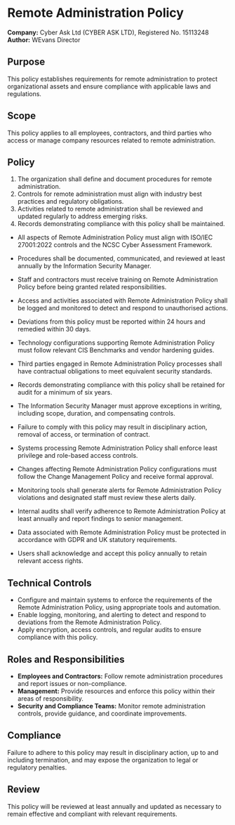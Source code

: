 # Remote Administration Policy

**Company:** Cyber Ask Ltd (CYBER ASK LTD), Registered No. 15113248  
**Author:** WEvans Director

## Purpose

This policy establishes requirements for remote administration to protect organizational assets and ensure compliance with applicable laws and regulations.

## Scope

This policy applies to all employees, contractors, and third parties who access or manage company resources related to remote administration.

## Policy
1. The organization shall define and document procedures for remote administration.
2. Controls for remote administration must align with industry best practices and regulatory obligations.
3. Activities related to remote administration shall be reviewed and updated regularly to address emerging risks.
4. Records demonstrating compliance with this policy shall be maintained.

- All aspects of Remote Administration Policy must align with ISO/IEC 27001:2022 controls and the NCSC Cyber Assessment Framework.
- Procedures shall be documented, communicated, and reviewed at least annually by the Information Security Manager.
- Staff and contractors must receive training on Remote Administration Policy before being granted related responsibilities.
- Access and activities associated with Remote Administration Policy shall be logged and monitored to detect and respond to unauthorised actions.
- Deviations from this policy must be reported within 24 hours and remedied within 30 days.
- Technology configurations supporting Remote Administration Policy must follow relevant CIS Benchmarks and vendor hardening guides.
- Third parties engaged in Remote Administration Policy processes shall have contractual obligations to meet equivalent security standards.
- Records demonstrating compliance with this policy shall be retained for audit for a minimum of six years.
- The Information Security Manager must approve exceptions in writing, including scope, duration, and compensating controls.
- Failure to comply with this policy may result in disciplinary action, removal of access, or termination of contract.

- Systems processing Remote Administration Policy shall enforce least privilege and role-based access controls.
- Changes affecting Remote Administration Policy configurations must follow the Change Management Policy and receive formal approval.
- Monitoring tools shall generate alerts for Remote Administration Policy violations and designated staff must review these alerts daily.
- Internal audits shall verify adherence to Remote Administration Policy at least annually and report findings to senior management.
- Data associated with Remote Administration Policy must be protected in accordance with GDPR and UK statutory requirements.
- Users shall acknowledge and accept this policy annually to retain relevant access rights.

## Technical Controls

- Configure and maintain systems to enforce the requirements of the Remote Administration Policy, using appropriate tools and automation.
- Enable logging, monitoring, and alerting to detect and respond to deviations from the Remote Administration Policy.
- Apply encryption, access controls, and regular audits to ensure compliance with this policy.

## Roles and Responsibilities

- **Employees and Contractors:** Follow remote administration procedures and report issues or non-compliance.
- **Management:** Provide resources and enforce this policy within their areas of responsibility.
- **Security and Compliance Teams:** Monitor remote administration controls, provide guidance, and coordinate improvements.

## Compliance

Failure to adhere to this policy may result in disciplinary action, up to and including termination, and may expose the organization to legal or regulatory penalties.

## Review

This policy will be reviewed at least annually and updated as necessary to remain effective and compliant with relevant requirements.
